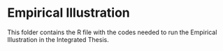 # Empirical Illustration
This folder contains the R file with the codes needed to run the Empirical Illustration in the Integrated Thesis.

